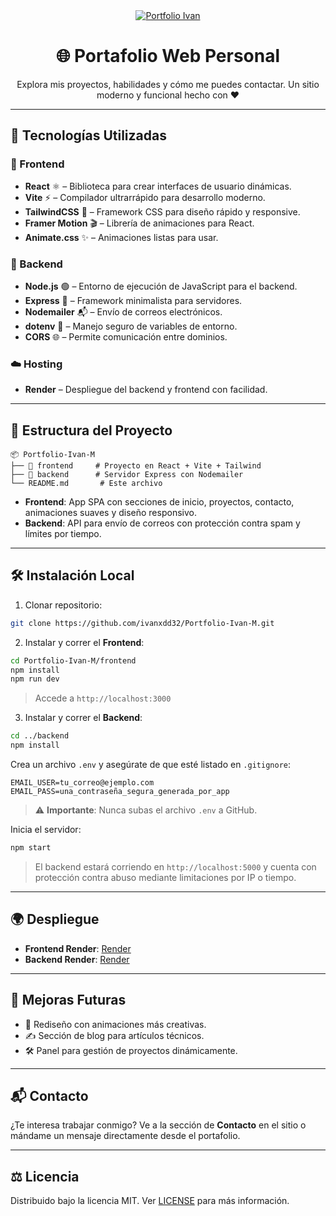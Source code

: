 
<div align="center">
  <a href="https://portfolio-ivan-m.onrender.com/" tarjet="_blank">
    <img src="https://img.shields.io/badge/Portfolio-Iván-blueviolet?style=for-the-badge&logo=react" alt="Portfolio Ivan" />
  </a>
  <h1>🌐 Portafolio Web Personal</h1>
  <p>Explora mis proyectos, habilidades y cómo me puedes contactar. Un sitio moderno y funcional hecho con ❤️</p>
</div>

---

## 🚀 Tecnologías Utilizadas

### 🎨 Frontend
- **React** ⚛️ – Biblioteca para crear interfaces de usuario dinámicas.
- **Vite** ⚡ – Compilador ultrarrápido para desarrollo moderno.
- **TailwindCSS** 💨 – Framework CSS para diseño rápido y responsive.
- **Framer Motion** 🎬 – Librería de animaciones para React.
- **Animate.css** ✨ – Animaciones listas para usar.

### 🔧 Backend
- **Node.js** 🟢 – Entorno de ejecución de JavaScript para el backend.
- **Express** 🚂 – Framework minimalista para servidores.
- **Nodemailer** 📬 – Envío de correos electrónicos.
- **dotenv** 🔐 – Manejo seguro de variables de entorno.
- **CORS** 🌐 – Permite comunicación entre dominios.

### ☁️ Hosting
- **Render** – Despliegue del backend y frontend con facilidad.

---

## 📁 Estructura del Proyecto

```
📦 Portfolio-Ivan-M
├── 📂 frontend     # Proyecto en React + Vite + Tailwind
├── 📂 backend      # Servidor Express con Nodemailer
└── README.md       # Este archivo
```

- **Frontend**: App SPA con secciones de inicio, proyectos, contacto, animaciones suaves y diseño responsivo.
- **Backend**: API para envío de correos con protección contra spam y límites por tiempo.

---

## 🛠️ Instalación Local

1. Clonar repositorio:

```bash
git clone https://github.com/ivanxdd32/Portfolio-Ivan-M.git
```

2. Instalar y correr el **Frontend**:

```bash
cd Portfolio-Ivan-M/frontend
npm install
npm run dev
```

> Accede a `http://localhost:3000`

3. Instalar y correr el **Backend**:

```bash
cd ../backend
npm install
```

Crea un archivo `.env` y asegúrate de que esté listado en `.gitignore`:

```env
EMAIL_USER=tu_correo@ejemplo.com
EMAIL_PASS=una_contraseña_segura_generada_por_app
```

> ⚠️ **Importante**: Nunca subas el archivo `.env` a GitHub.

Inicia el servidor:

```bash
npm start
```

> El backend estará corriendo en `http://localhost:5000` y cuenta con protección contra abuso mediante limitaciones por IP o tiempo.

---

## 🌍 Despliegue

- **Frontend Render**: [Render](https://portfolio-ivan-m.onrender.com)
- **Backend Render**: [Render](https://portfolio-ivan-m-bc.onrender.com)

---

## 📌 Mejoras Futuras

- 🌈 Rediseño con animaciones más creativas.
- ✍️ Sección de blog para artículos técnicos.
- 🛠️ Panel para gestión de proyectos dinámicamente.

---

## 📬 Contacto

¿Te interesa trabajar conmigo? Ve a la sección de **Contacto** en el sitio o mándame un mensaje directamente desde el portafolio.

---

## ⚖️ Licencia

Distribuido bajo la licencia MIT. Ver [LICENSE](LICENSE) para más información.

